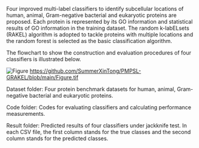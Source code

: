 Four improved multi-label classifiers to identify subcellular locations of human, animal, Gram-negative bacterial and eukaryotic proteins are proposed. Each protein is represented by its GO information and statistical results of GO information in the training dataset. The random k-labELsets (RAKEL) algorithm is adopted to tackle proteins with multiple locations and the random forest is selected as the basic classification algorithm.

The flowchart to show the construction and evaluation procedures of four classifiers is illustrated below.

![Figure](https://github.com/SummerXinTong/pLoc-RAKEL/blob/main/Figure.tif)
https://github.com/SummerXinTong/PMPSL-GRAKEL/blob/main/Figure.tif

Dataset folder: Four protein benchmark datasets for human, animal, Gram-negative bacterial and eukaryotic proteins.

Code folder: Codes for evaluating classifiers and calculating performance measurements.

Result folder: Predicted results of four classifiers under jackknife test. In each CSV file, the first column stands for the true classes and the second column stands for the predicted classes.

